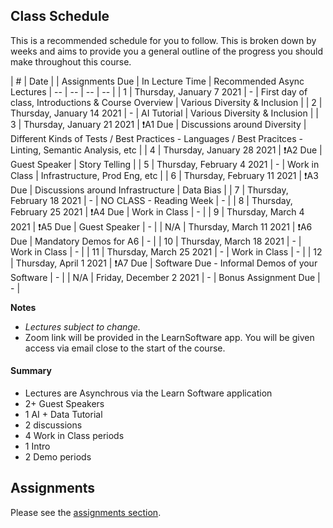## Class Schedule

This is a recommended schedule for you to follow. This is broken down by weeks and aims to provide you a general outline of the progress you should make throughout this course.

| # | Date | | Assignments Due | In Lecture Time | Recommended Async Lectures
| -- | -- | -- | -- |
| 1 | Thursday, January 7 2021   | -         | First day of class, Introductions & Course Overview | Various Diversity & Inclusion |
| 2 | Thursday, January 14 2021  | -         | AI Tutorial | Various Diversity & Inclusion |
| 3 | Thursday, January 21 2021  | ❗A1 Due  | Discussions around Diversity | Different Kinds of Tests / Best Practices - Languages / Best Pracitces - Linting, Semantic Analysis, etc |
| 4 | Thursday, January 28 2021  | ❗A2 Due  | Guest Speaker | Story Telling |
| 5 | Thursday, February 4 2021  | -         | Work in Class | Infrastructure, Prod Eng, etc |
| 6 | Thursday, February 11 2021 | ❗A3 Due  | Discussions around Infrastructure | Data Bias |
| 7 | Thursday, February 18 2021 | -         | NO CLASS - Reading Week | - | 
| 8 | Thursday, February 25 2021 | ❗A4 Due  | Work in Class | - | 
| 9 | Thursday, March 4 2021     | ❗A5 Due  | Guest Speaker | - | 
| N/A | Thursday, March 11 2021  | ❗A6 Due  | Mandatory Demos for A6 | - | 
| 10 | Thursday, March 18 2021   | -         | Work in Class | - | 
| 11 | Thursday, March 25 2021   | -         | Work in Class | - | 
| 12 | Thursday, April 1 2021    | ❗A7 Due  | Software Due - Informal Demos of your Software | - | 
| N/A | Friday, December 2 2021  | -         | Bonus Assignment Due | - | 

**Notes**
- _Lectures subject to change._
- Zoom link will be provided in the LearnSoftware app. You will be given access via email close to the start of the course.

#### Summary

- Lectures are Asynchrous via the Learn Software application
- 2+ Guest Speakers
- 1 AI + Data Tutorial
- 2 discussions
- 4 Work in Class periods
- 1 Intro
- 2 Demo periods

## Assignments

Please see the [assignments section](../assignments/README.md).
